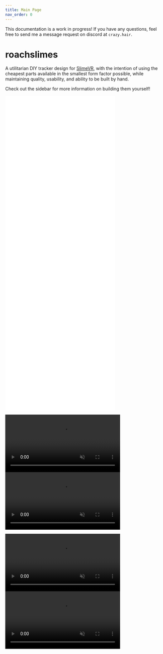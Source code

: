 ```yaml
---
title: Main Page
nav_order: 0
---
```


This documentation is a work in progress! If you have any questions, feel free to send me a message request on discord at `crazy.hair`.

# roachslimes

A utilitarian DIY tracker design for [SlimeVR](https://docs.slimevr.dev/), with the intention of using the cheapest parts available in the smallest form factor possible, while maintaining quality, usability, and ability to be built by hand.

Check out the sidebar for more information on building them yourself!


<iframe src="rendering/mobo_viewer.html" style="border:0px #ffffff none;" name="mobo_viewer" scrolling="no" frameborder="1" marginheight="0px" marginwidth="0px" height="500px" width="350px" allowfullscreen></iframe>
<iframe src="rendering/dabo.html" style="border:0px #ffffff none;" name="mobo_viewer" scrolling="no" frameborder="1" marginheight="0px" marginwidth="0px" height="500px" width="350px" allowfullscreen></iframe>

<video src="videos/floatybouncy_mobo.mp4" width="365" autoplay loop muted></video> <video src="videos/floatybouncy_dabo.mp4" width="365" autoplay loop muted></video>

<video src="videos/floatybouncy_mobo_case.mp4" width="365" autoplay loop muted></video> <video src="videos/floatybouncy_dabo_case.mp4" width="365" autoplay loop muted></video>
